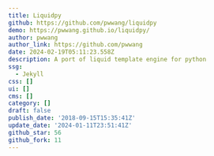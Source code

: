```yaml
---
title: Liquidpy
github: https://github.com/pwwang/liquidpy
demo: https://pwwang.github.io/liquidpy/
author: pwwang
author_link: https://github.com/pwwang
date: 2024-02-19T05:11:23.558Z
description: A port of liquid template engine for python
ssg:
  - Jekyll
css: []
ui: []
cms: []
category: []
draft: false
publish_date: '2018-09-15T15:35:41Z'
update_date: '2024-01-11T23:51:41Z'
github_star: 56
github_fork: 11
---
```

